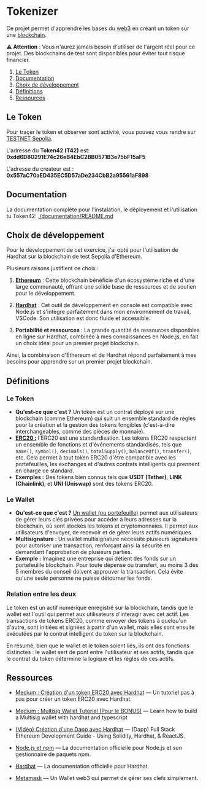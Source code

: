 # Tokenizer
Ce projet permet d'apprendre les bases du [web3](https://fr.wikipedia.org/wiki/Web3) en créant un token sur une [blockchain](https://fr.wikipedia.org/wiki/Blockchain). 

**⚠️ Attention** : Vous n'aurez jamais besoin d'utiliser de l'argent réel pour ce projet. Des blockchains de test sont disponibles pour éviter tout risque financier.

1. [Le Token](#le-token)
2. [Documentation](#documentation)
3. [Choix de développement](#choix-de-développement)
4. [Définitions](#définitions)
5. [Ressources](#ressources)

## Le Token

Pour traçer le token et observer sont activité, vous pouvez vous rendre sur [TESTNET Sepolia](https://sepolia.etherscan.io/token/0xdd6D80291E74c26eB4EbC2BB0571B3e75bF15aF5).

L'adresse du **Token42 (T42)** est: **0xdd6D80291E74c26eB4EbC2BB0571B3e75bF15aF5**

L'adresse du createur est : **0x557aC70aED435EC5D57aDe234CbB2a95561aF898**

## Documentation

La documentation complète pour l'instalation, le déployement et l'utilisation tu Token42: [./documentation/README.md](./documentation/README.md)


## Choix de développement

Pour le développement de cet exercice, j'ai opté pour l'utilisation de Hardhat sur la blockchain de test Sepolia d'Ethereum.

Plusieurs raisons justifient ce choix :

1. [**Ethereum**](https://fr.wikipedia.org/wiki/Ethereum) : Cette blockchain bénéficie d'un écosystème riche et d'une large communauté, offrant une solide base de ressources et de soutien pour le développement.

2. [**Hardhat**](https://hardhat.org) : Cet outil de développement en console est compatible avec Node.js et s'intègre parfaitement dans mon environnement de travail, VSCode. Son utilisation est donc fluide et accessible.

3. **Portabilité et ressources** : La grande quantité de ressources disponibles en ligne sur Hardhat, combinée à mes connaissances en Node.js, en fait un choix idéal pour un premier projet blockchain.

Ainsi, la combinaison d'Ethereum et de Hardhat répond parfaitement à mes besoins pour apprendre sur un premier projet blockchain.

## Définitions

### Le Token

- **Qu'est-ce que c'est ?** Un token est un contrat déployé sur une blockchain (comme Ethereum) qui suit un ensemble standard de règles pour la création et la gestion des tokens fongibles (c'est-à-dire interchangeables, comme des pièces de monnaie).
- [**ERC20 :**](https://fr.wikipedia.org/wiki/ERC20) l'ERC20 est une standardisation. Les tokens ERC20 respectent un ensemble de fonctions et d'événements standardisés, tels que `name()`, `symbol()`, `decimals()`, `totalSupply()`, `balanceOf()`, `transfer()`, etc. Cela permet à tout token ERC20 d'être compatible avec les portefeuilles, les exchanges et d'autres contrats intelligents qui prennent en charge ce standard.
- **Exemples :** Des tokens bien connus tels que **USDT (Tether)**, **LINK (Chainlink)**, et **UNI (Uniswap)** sont des tokens ERC20.

### Le Wallet

- **Qu'est-ce que c'est ?** [Un wallet (ou portefeuille)](https://fr.wikipedia.org/wiki/Portefeuille_de_crypto-monnaie) permet aux utilisateurs de gérer leurs clés privées pour accéder à leurs adresses sur la blockchain, où sont stockés les tokens et cryptomonnaies. Il permet aux utilisateurs d'envoyer, de recevoir et de gérer leurs actifs numériques.
- **Multisignature :** Un wallet multisignature nécessite plusieurs signatures pour autoriser une transaction, renforçant ainsi la sécurité en demandant l'approbation de plusieurs parties.
- **Exemple :** Imaginez une entreprise qui détient des fonds sur un portefeuille blockchain. Pour toute dépense ou transfert, au moins 3 des 5 membres du conseil doivent approuver la transaction. Cela évite qu'une seule personne ne puisse détourner les fonds.

### Relation entre les deux

Le token est un actif numérique enregistré sur la blockchain, tandis que le wallet est l'outil qui permet aux utilisateurs d'interagir avec cet actif. Les transactions de tokens ERC20, comme envoyer des tokens à quelqu'un d'autre, sont initiées et signées à partir d'un wallet, mais elles sont ensuite exécutées par le contrat intelligent du token sur la blockchain.

En résumé, bien que le wallet et le token soient liés, ils ont des fonctions distinctes : le wallet sert de pont entre l'utilisateur et ses actifs, tandis que le contrat du token détermine la logique et les règles de ces actifs.

## Ressources

- [Medium : Création d'un token ERC20 avec Hardhat](https://medium.com/@kaishinaw/erc20-using-hardhat-a-comprehensive-guide-3211efba98d4) — Un tutoriel pas à pas pour créer un token ERC20 avec Hardhat.

- [Medium : Multisig Wallet Tutoriel (Pour le BONUS)](https://medium.com/buildbear/learn-how-to-build-a-multisig-wallet-with-hardhat-and-typescript-e240e1671f8c) — Learn how to build a Multisig wallet with hardhat and typescript
- [(Vidéo) Création d'une Dapp avec Hardhat](https://www.youtube.com/watch?v=nNUpA0d6CFo) — (Dapp) Full Stack Ethereum Development Guide - Using Solidity, Hardhat, & ReactJS.
- [Node.js et npm](https://nodejs.org/en/docs/) — La documentation officielle pour Node.js et son gestionnaire de paquets npm.

- [Hardhat](https://hardhat.org/docs) — La documentation officielle pour Hardhat.

- [Metamask](https://metamask.io/) — Un Wallet web3 qui permet de gérer ses clefs simplement.
